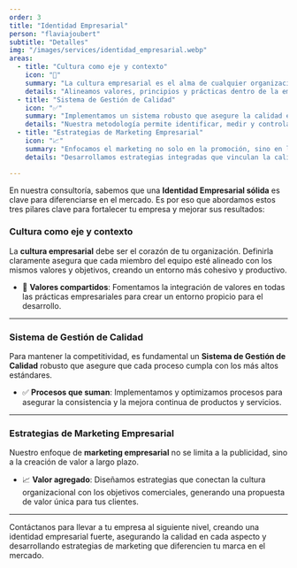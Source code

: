 ```yaml
---
order: 3
title: "Identidad Empresarial"
person: "flaviajoubert"
subtitle: "Detalles"
img: "/images/services/identidad_empresarial.webp"
areas:
  - title: "Cultura como eje y contexto"
    icon: "🌱"
    summary: "La cultura empresarial es el alma de cualquier organización. Definirla con claridad genera un entorno que potencia la productividad y el compromiso."
    details: "Alineamos valores, principios y prácticas dentro de la empresa para construir una cultura fuerte que sirva como base para todas las estrategias empresariales."
  - title: "Sistema de Gestión de Calidad"
    icon: "✅"
    summary: "Implementamos un sistema robusto que asegure la calidad en todos los procesos, productos y servicios."
    details: "Nuestra metodología permite identificar, medir y controlar la calidad de cada proceso, mejorando la eficiencia y reduciendo los riesgos."
  - title: "Estrategias de Marketing Empresarial"
    icon: "📈"
    summary: "Enfocamos el marketing no solo en la promoción, sino en la creación de valor sostenible a largo plazo."
    details: "Desarrollamos estrategias integradas que vinculan la calidad del servicio y la cultura organizacional con los objetivos comerciales para un crecimiento sustentable."

---
```


En nuestra consultoría, sabemos que una **Identidad Empresarial sólida** es clave para diferenciarse en el mercado. Es por eso que abordamos estos tres pilares clave para fortalecer tu empresa y mejorar sus resultados:

### Cultura como eje y contexto
La **cultura empresarial** debe ser el corazón de tu organización. Definirla claramente asegura que cada miembro del equipo esté alineado con los mismos valores y objetivos, creando un entorno más cohesivo y productivo.

- 🌱 **Valores compartidos**: Fomentamos la integración de valores en todas las prácticas empresariales para crear un entorno propicio para el desarrollo.

---

### Sistema de Gestión de Calidad
Para mantener la competitividad, es fundamental un **Sistema de Gestión de Calidad** robusto que asegure que cada proceso cumpla con los más altos estándares.

- ✅ **Procesos que suman**: Implementamos y optimizamos procesos para asegurar la consistencia y la mejora continua de productos y servicios.

---

### Estrategias de Marketing Empresarial
Nuestro enfoque de **marketing empresarial** no se limita a la publicidad, sino a la creación de valor a largo plazo. 

- 📈 **Valor agregado**: Diseñamos estrategias que conectan la cultura organizacional con los objetivos comerciales, generando una propuesta de valor única para tus clientes.

---

Contáctanos para llevar a tu empresa al siguiente nivel, creando una identidad empresarial fuerte, asegurando la calidad en cada aspecto y desarrollando estrategias de marketing que diferencien tu marca en el mercado.